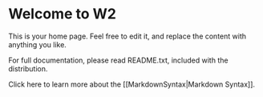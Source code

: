 # Welcome to W2


This is your home page.  Feel free to edit it, and replace the content with anything you like.

For full documentation, please read README.txt, included with the distribution.

Click here to learn more about the [[MarkdownSyntax|Markdown Syntax]].

